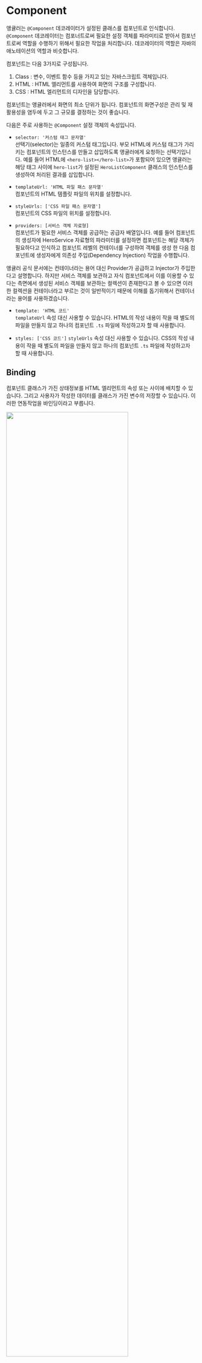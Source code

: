 # Component

앵귤러는 `@Component` 데코레이터가 설정된 클래스를 컴포넌트로 인식합니다. `@Component` 데코레이터는 컴포너트로써 필요한 설정 객체를 파라미티로 받아서 컴포넌트로써 역할을 수행하기 위해서 필요한 작업을 처리합니다. 데코레이터의 역할은 자바의 애노테이션의 역할과 비슷합니다. 

컴포넌트는 다음 3가지로 구성됩니다.

1. Class : 변수, 이벤트 함수 등을 가지고 있는 자바스크립트 객체입니다.
2. HTML : HTML 엘리먼트를 사용하여 화면의 구조를 구성합니다.
3. CSS : HTML 엘리먼트의 디자인을 담당합니다.

컴포넌트는 앵귤러에서 화면의 최소 단위가 됩니다. 컴포넌트의 화면구성은 관리 및 재 활용성을 염두에 두고 그 규모를 결정하는 것이 좋습니다.

다음은 주로 사용하는 `@Component` 설정 객체의 속성입니다.

* `selector: '커스텀 태그 문자열'`  
선택기(selector)는 일종의 커스텀 태그입니다. 부모 HTML에 커스텀 태그가 가리키는 컴포넌트의 인스턴스를 만들고 삽입하도록 앵귤러에게 요청하는 선택기입니다. 예를 들어 HTML에 `<hero-list></hero-list>`가 포함되어 있으면 앵귤러는 해당 태그 사이에 `hero-list`가 설정된 `HeroListComponent` 클래스의 인스턴스를 생성하여 처리된 결과를 삽입합니다.

* `templateUrl: 'HTML 파일 패스 문자열'`  
컴포넌트의 HTML 템플릿 파일의 위치를 설정합니다.

* `styleUrls: ['CSS 파일 패스 문자열']`  
컴포넌트의 CSS 파일의 위치를 설정합니다.

* `providers: [서비스 객체 자료형]`  
컴포넌트가 필요한 서비스 객체를 공급하는 공급자 배열입니다. 예를 들어 컴포넌트의 생성자에 HeroService 자료형의 파라미터를 설정하면 컴포넌트는 해당 객체가 필요하다고 인식하고 컴포넌트 레벨의 컨테이너를 구성하여 객체를 생성 한 다음 컴포넌트에 생성자에게 의존성 주입(Dependency Injection) 작업을 수행합니다. 

앵귤러 공식 문서에는 컨테이너라는 용어 대신 Provider가 공급하고 Injector가 주입한다고 설명합니다. 하지만 서비스 객체를 보관하고 자식 컴포넌트에서 이를 이용할 수 있다는 측면에서 생성된 서비스 객체를 보관하는 컬렉션이 존재한다고 볼 수 있으면 이러한 컬렉션을 컨테이너라고 부르는 것이 일반적이기 때문에 이해를 돕기위해서 컨테이너라는 용어를 사용하겠습니다.

* `template: 'HTML 코드'`  
`templateUrl` 속성 대신 사용할 수 있습니다. HTML의 작성 내용이 작을 때 별도의 파일을 만들지 않고 하나의 컴포넌트 `.ts` 파일에 작성하고자 할 때 사용합니다.

* `styles: ['CSS 코드']`
`styleUrls` 속성 대신 사용할 수 있습니다. CSS의 작성 내용이 작을 때 별도의 파일을 만들지 않고 하나의 컴포넌트 `.ts` 파일에 작성하고자 할 때 사용합니다.

## Binding

컴포넌트 클래스가 가진 상태정보를 HTML 엘리먼트의 속성 또는 사이에 배치할 수 있습니다. 그리고 사용자가 작성한 데이터를 클래스가 가진 변수의 저장할 수 있습니다. 이러한 연동작업을 바인딩이라고 부릅니다.

<img src="../image/binding.png" width="80%"/>

### Property Binding

클래스가 가진 상태 값을 HTML 영역에 표시하는 방법입니다. 엘리먼트의 기존 속성을 이용하여 출력할 수도 있고 앵귤러가 지원하는 디렉티브를 이용하여 설정할 수도 있습니다.

설정 기호로 `[]` 대괄호를 사용합니다.

* `<input type="text" [value]="apple">`  
input 엘리먼트의 value 속성을 이용합니다. `[value]` 처럼 대괄호를 설정하면 오른쪽은 자바스크립트 코드로 인식합니다. 따라서 `apple`은 변수를 의미합니다.

* `<input type="text" [value]="'apple'">`  
오른쪽은 자바스크립트로 인식하지만 `'apple'` 처럼 문자열 기호를 설정했으므로 `apple`은 변수가 아니라 단순한 문자열을 의미합니다.

* `<p [innerText]="'Hello <em>World</em>'"></p>`  
p 태그 사이에 문자열을 배치합니다. 모두 문자열로 취급되어 HTML 태그는 처리되지 않고 그대로 출력됩니다.

* `<p [innerHTML]="'Hello <em>World</em>'"></p>`  
p 태그 사이에 문자열을 배치합니다. HTML 태그가 처리된다는 점이 innerText 와의 차이점입니다.

### Interpolation

일종의 Property Binding 으로써 편의성을 목적으로 추가된 방법입니다. 인터폴레이션 표현식은 엘리먼트의 속성의 값을 설정할 때 사용할 수 있으며 시작 태그와 마감 태그 사이의 설정할 수도 있습니다. 인터폴레이션 표현식은 문자열로 취급됩니다. 따라서 문자열이 태그인 경우 처리되지 않고 그대로 표시됩니다.

설정 기호로 `{{}}` 더블 중괄호를 사용합니다. innerText 처럼 모두 문자열로 취급되어 HTML 태그는 처리되지 않고 그대로 출력됩니다.

* `<h1>{{title}}</h1>`  
컴포넌트 클래스의 title 변수의 값을 출력합니다.

* `<p>{{i+1}}</p>`  
i 변수의 값에 1을 더한 후 출력합니다. 간단한 산술연산을 사용할 수 있습니다.

* `<p>{{gender==="male" ? "남자" : "여자"}}</p>`  
gender 변수의 값이 "male" 문자열과 일치하면 "남자"를 출력하고 그렇지 않으면 "여자"를 출력합니다. 조건문(if, for, while, switch)을 인터폴레이션 표현식에서 사용할 수 없으나 삼항연산자는 사용할 수 있습니다.

### Event Binding

사용자의 행동으로 촉발하는 이벤트에 따라서 자바스크립트 코드를 수행하는 방법입니다. HTML 5 표준 이벤트 속성을 지원합니다. 추가로 앵귤러가 지원하는 디렉티브를 사용하여 자바스크립트 코드를 수행할 수 있습니다.

설정 기호로 `()` 소괄호를 사용합니다.

* `<button (click)="popup()">Send</button>`  
button을 클릭하면 컴포넌트 클래스의 popup() 함수를 호출합니다.

* `<button (click)="show=!show">Send</button>`  
button을 클릭하면 컴포넌트 클래스의 show 변수의 값을 부정연산자로 값을 뒤집어 저장합니다.

### Two-way Binding

`Property Binding`과 `Event Binding`을 동시에 설정하는 방법입니다. `[(ngModel)]` 이라는 디렉티브를 사용합니다.

설정 기호로 `[()]` 대괄호안에 소괄호를 사용합니다.

* `FormsModule`  
ngModel을 제공하는 FormsModule을 루트 모듈에서 임포트한 후 사용해야 합니다.

* `Banana in the Box Expression` 이라고 재미있게 부르기도 합니다.

# 컴포넌트 연습 프로젝트

## 도구 버전 체크

```bash
$ ng --version
Angular CLI: 7.1.1
Node: 10.14.1
```

## 새 프로젝트

```bash
$ ng new your-component
? Would you like to add Angular routing? Yes
? Which stylesheet format would you like to use? SCSS
```

## 디자인 디펜던시

```bash
$ cd your-component
$ npm i jquery popper.js bootstrap
$ npm i @types/jquery --save-dev
$ npm i font-awesome
```

**package.json**

```json
{
  "name": "your-component",
  "version": "0.0.0",
  "scripts": {
    "ng": "ng",
    "start": "ng serve",
    "build": "ng build",
    "test": "ng test",
    "lint": "ng lint",
    "e2e": "ng e2e"
  },
  "private": true,
  "dependencies": {
    "@angular/animations": "~7.1.0",
    "@angular/common": "~7.1.0",
    "@angular/compiler": "~7.1.0",
    "@angular/core": "~7.1.0",
    "@angular/forms": "~7.1.0",
    "@angular/platform-browser": "~7.1.0",
    "@angular/platform-browser-dynamic": "~7.1.0",
    "@angular/router": "~7.1.0",
    "bootstrap": "^4.1.3",
    "core-js": "^2.5.4",
    "font-awesome": "^4.7.0",
    "jquery": "^3.3.1",
    "popper.js": "^1.14.6",
    "rxjs": "~6.3.3",
    "tslib": "^1.9.0",
    "zone.js": "~0.8.26"
  },
  "devDependencies": {
    "@angular-devkit/build-angular": "~0.11.0",
    "@angular/cli": "~7.1.1",
    "@angular/compiler-cli": "~7.1.0",
    "@angular/language-service": "~7.1.0",
    "@types/jasmine": "~2.8.8",
    "@types/jasminewd2": "~2.0.3",
    "@types/jquery": "^3.3.27",
    "@types/node": "~8.9.4",
    "codelyzer": "~4.5.0",
    "jasmine-core": "~2.99.1",
    "jasmine-spec-reporter": "~4.2.1",
    "karma": "~3.1.1",
    "karma-chrome-launcher": "~2.2.0",
    "karma-coverage-istanbul-reporter": "~2.0.1",
    "karma-jasmine": "~1.1.2",
    "karma-jasmine-html-reporter": "^0.2.2",
    "protractor": "~5.4.0",
    "ts-node": "~7.0.0",
    "tslint": "~5.11.0",
    "typescript": "~3.1.6"
  }
}
```

**angular.json**

```json
"styles": [
  "./node_modules/font-awesome/css/font-awesome.css",
  "./node_modules/bootstrap/dist/css/bootstrap.min.css",
  "src/styles.scss"
],
"scripts": [
  "./node_modules/jquery/dist/jquery.slim.min.js",
  "./node_modules/popper.js/dist/umd/popper.min.js",
  "./node_modules/bootstrap/dist/js/bootstrap.min.js"
]
```

## 디자인 CSS 전역설정

**src/styles.scss**

```scss
@import url('https://fonts.googleapis.com/css?family=Roboto');

* {
  font-family: "Roboto";
}

html {
  // https://stackoverflow.com/questions/21933356/
  // sticky-bootstrap-footer-overlapping-content-of-page
  position: relative;
  min-height: 100%;
}

body {
  // Margin bottom by footer height
  margin-bottom: 80px;
}

.container {
  margin-top: 2rem;
}
```

## Component

```bash
$ ng g c layout/header --module=app
$ ng g c layout/footer --module=app
$ ng g c layout/layout --module=app --flat=true
$ ng g c root/home --module=app
```

## 화면 레이아웃 구성

**layout.component.html**

```html
<app-header></app-header>
<ng-content></ng-content>
<app-footer></app-footer>
```

`<ng-content></ng-content>` 태그를 사용하면, `<app-header>` 태그를 사용하는 측에서 `<app-header>` 태그 사이에 추가한 엘리먼트들이 `<ng-content></ng-content>` 위치로 추가됩니다.

즉, `<app-header></app-header>`와 `<app-footer></app-footer>` 부분은 고정으로 사용하지만 가운데 `<ng-content></ng-content>` 영역은 LayoutComponent 컴포넌트를 사용하는 측에서 결정하는 방식입니다.

## 화면 상단 구성

**header.component.html**

```html
<nav class="navbar navbar-expand-lg navbar-dark bg-dark">

  <a class="navbar-brand" routerLink="/">Angular School</a>

  <button class="navbar-toggler" type="button" data-toggle="collapse"
    data-target="#navbarSupportedContent" aria-controls="navbarSupportedContent"
    aria-expanded="false" aria-label="Toggle navigation">
    <span class="navbar-toggler-icon"></span>
  </button>

  <div class="collapse navbar-collapse" id="navbarSupportedContent">
    <ul class="navbar-nav mr-auto">
      <li class="nav-item" routerLinkActive="active">
        <a class="nav-link" routerLink="/home">Home <span class="sr-only">(current)</span></a>
      </li>
      <li class="nav-item dropdown" routerLinkActive="active">
        <a class="nav-link dropdown-toggle" href="#" id="navbarDropdown"
          role="button" data-toggle="dropdown" aria-haspopup="true" aria-expanded="false">
          Binding
        </a>
        <div class="dropdown-menu" aria-labelledby="navbarDropdown">
          <a class="dropdown-item" routerLink="bind/interpolation">Interpolation</a>
          <a class="dropdown-item" [routerLink]="['bind', 'property']">Property</a>
          <a class="dropdown-item" [routerLink]="['/bind', 'event']">Event</a>
          <div class="dropdown-divider"></div>
          <a class="dropdown-item" [routerLink]="'bind/twoway'">Two-way</a>
        </div>
      </li>
      <li class="nav-item dropdown" routerLinkActive="active">
        <a class="nav-link dropdown-toggle" href="#" id="navbarDropdown"
          role="button" data-toggle="dropdown" aria-haspopup="true" aria-expanded="false">
          Directive
        </a>
        <div class="dropdown-menu" aria-labelledby="navbarDropdown">
          <a class="dropdown-item" routerLink="directive/ng-class">ngClass</a>
          <div class="dropdown-divider"></div>
          <a class="dropdown-item" routerLink="directive/ng-if">ngIf</a>
          <a class="dropdown-item" routerLink="directive/ng-for">ngFor</a>
          <a class="dropdown-item" routerLink="directive/ng-switch">ngSwitch</a>
          <div class="dropdown-divider"></div>
          <a class="dropdown-item" routerLink="directive/ref">ref</a>
          <div class="dropdown-divider"></div>
          <a class="dropdown-item" routerLink="directive/custom">Custom</a>
        </div>
      </li>
      <li class="nav-item dropdown" routerLinkActive="active">
        <a class="nav-link dropdown-toggle" href="#" id="navbarDropdown"
          role="button" data-toggle="dropdown" aria-haspopup="true" aria-expanded="false">
          Service
        </a>
        <div class="dropdown-menu" aria-labelledby="navbarDropdown">
          <a class="dropdown-item" routerLink="service/data-holder">Data Holder</a>
        </div>
      </li>
      <li class="nav-item dropdown" routerLinkActive="active">
        <a class="nav-link dropdown-toggle" href="#" id="navbarDropdown"
          role="button" data-toggle="dropdown" aria-haspopup="true" aria-expanded="false">
          Pipe
        </a>
        <div class="dropdown-menu" aria-labelledby="navbarDropdown">
          <a class="dropdown-item" routerLink="pipe/built-in">Built-in</a>
          <div class="dropdown-divider"></div>
          <a class="dropdown-item" routerLink="pipe/built-in" fragment="custom">Custom Pipe</a>
        </div>
      </li>
    </ul>

    <ul class="navbar-nav ml-auto">
      <li class="nav-item">
        <a class="nav-link" href="#" target="_blank"><i class="fa fa-github"></i></a>
      </li>
      <li class="nav-item">
        <a class="nav-link" href="#" target="_blank"><i class="fa fa-twitter"></i></a>
      </li>
      <li class="nav-item mr-2">
        <a class="nav-link" href="#" target="_blank"><i class="fa fa-medium"></i></a>
      </li>
    </ul>

    <form class="form-inline my-2 my-lg-0">
      <input class="form-control mr-sm-2" type="search" placeholder="Search" aria-label="Search">
      <button class="btn btn-outline-success my-2 my-sm-0" type="submit">Search</button>
    </form>
  </div>

</nav>
```

자세한 부트스트랩 navigation 관련 설명은 다음 사이트를 참고하세요.  
`https://getbootstrap.com/docs/4.1/components/navbar/`

## 화면 하단 구성

**footer.component.scss**

```scss
footer {
  // https://stackoverflow.com/questions/21933356/
  // sticky-bootstrap-footer-overlapping-content-of-page
  position: absolute;
  bottom: 0;
  width: 100%;
}
```

**footer.component.html**

```html
<footer>
  <nav class="navbar navbar-light bg-light mt-5">
    <div class="navbar-expand m-auto navbar-text">
      <small>Made with <i class="fa fa-heart"></i></small>
    </div>
  </nav>
</footer>
```

## 루트 모듈

**app.component.ts**

```ts
import { FormsModule } from '@angular/forms';

@NgModule({
  imports: [
    BrowserModule,
    AppRoutingModule,
    FormsModule
  ],
})
```

앵귤러가 자랑하는 바인딩 처리를 이용하기 위해서는 FormsModule 모듈의 임포트가 필요합니다. 그리고 앵귤러가 미리 만들어서 제공하는 빌트인 구조 디렉티브, 속성 디렉티브를 이용하기 위해서는 CommonModule 모듈의 임포트가 필요합니다. CommonModule 모듈의 임포틑 선언은 BrowserModule 모듈의 임포트가 정의되어 있는 경우 생략할 수 있습니다.

## 기동 컴포넌트

**app.component.html**

```html
<app-layout>
  <router-outlet></router-outlet>
</app-layout>
```

## 테스트

브라우저에서 작업결과를 확인하세요.

## 필요한 파일 추가

수업에 필요한 파일들을 미리 만들어 놓고 진행하겠습니다. 한 줄씩 수행하면서 옵션의 의미를 되새기고 결과를 예상해 보시기 바랍니다.

### Binding

```bash
$ ng g c binding/interpolation --spec=false --inlineTemplate=true --inlineStyle=true
$ ng g c binding/property --module=app
$ ng g c binding/event --module=app
$ ng g c binding/twoway --module=app
```

### Directive

```bash
$ ng g c directive/built-in/ng-class
$ ng g c directive/built-in/ng-if
$ ng g c directive/built-in/ng-for
$ ng g c directive/built-in/ng-switch
$ ng g c directive/built-in/ref

$ ng g c directive/custom/highlight
$ ng g d directive/highlight
```

### Service

```bash
$ ng g c service/data-holder
$ ng g s service/data-holder --spec=false
```

서비스의 주 사용처는 아무래도 HTTP 통신과 라우팅 가드 기능이 되겠습니다. 이는 후에 별도의 시간을 가지고 자세히 살펴보도록 하고 여기서는 간단한 서비스 개념과 이용방법만을 살펴봅니다.

### Pipe

```bash
$ ng g c pipe/built-in
$ ng g p pipe/str-date
```

## 라우팅 설정

**app-routing.module.ts**

```ts
import { NgModule } from '@angular/core';
import { Routes, RouterModule } from '@angular/router';

import { HomeComponent } from './root/home/home.component';

import { InterpolationComponent } from './binding/interpolation/interpolation.component';
import { PropertyComponent } from './binding/property/property.component';
import { EventComponent } from './binding/event/event.component';
import { TwowayComponent } from './binding/twoway/twoway.component';

import { NgClassComponent } from './directive/built-in/ng-class/ng-class.component';
import { NgIfComponent } from './directive/built-in/ng-if/ng-if.component';
import { NgForComponent } from './directive/built-in/ng-for/ng-for.component';
import { NgSwitchComponent } from './directive/built-in/ng-switch/ng-switch.component';
import { RefComponent } from './directive/built-in/ref/ref.component';

import { HighlightComponent } from './directive/custom/highlight/highlight.component';

import { DataHolderComponent } from './service/data-holder/data-holder.component';
import { BuiltInComponent } from './pipe/built-in/built-in.component';

const routes: Routes = [
  { path: '', redirectTo: '/home', pathMatch: 'full' },
  { path: 'home', component: HomeComponent },
  // { path: 'bind/interpolation', component: InterpolationComponent },
  // { path: 'bind/property', component: PropertyComponent },
  // { path: 'bind/event', component: EventComponent },
  // { path: 'bind/twoway', component: TwowayComponent },
  {
    path: 'bind',
    children: [
      { path: 'interpolation', component: InterpolationComponent },
      { path: 'property', component: PropertyComponent },
      { path: 'event', component: EventComponent },
      { path: 'twoway', component: TwowayComponent },
    ]
  },
  {
    path: 'directive',
    children: [
      { path: 'ng-class', component: NgClassComponent },
      { path: 'ng-if', component: NgIfComponent },
      { path: 'ng-for', component: NgForComponent },
      { path: 'ng-switch', component: NgSwitchComponent },
      { path: 'ref', component: RefComponent },
      { path: 'custom', component: HighlightComponent },
    ]
  },
  {
    path: 'service',
    children: [
      { path: 'data-holder', component: DataHolderComponent },
    ]
  },
  {
    path: 'pipe',
    children: [
      { path: 'built-in', component: BuiltInComponent },
    ]
  },
];

@NgModule({
  imports: [RouterModule.forRoot(routes)],
  exports: [RouterModule]
})
export class AppRoutingModule { }
```

소스에서 주석으로 처리한 부분과 그 아랫부분은 결과적으로 같습니다. 어떤 방식의 설정이 편리한지 생각해 보세요.

## 첫 화면 꾸미기

**home.component.ts**

```ts
<div class="jumbotron jumbotron-fluid">
  <div class="container">
    <h1 class="display-4">Angular School</h1>
    <p class="lead">In this tutorial you learn how to use Angular.</p>
  </div>
</div>

<div class="container">
  <h2>home</h2>
</div>
```

앵귤러 학습 사이트를 만들어 본다고 생각하면서 학습하면 보다 재미있게 학습하시지 않을까 합니다. 컴포넌트는 하나의 화면 처리단위입니다. 컴포넌트의 화면 크기는 개발자가 마음대로 정하시면 됩니다. 단, 재 사용성 및 관리성에 촛점을 맞추고 크기를 정하시는 것이 좋을 듯 합니다.
